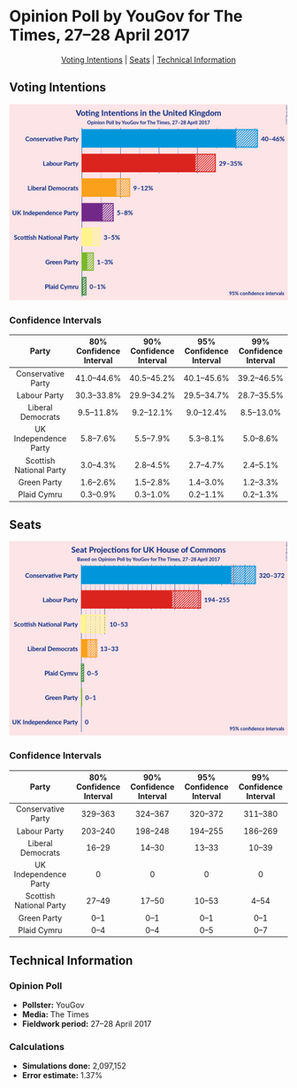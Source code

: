 # Opinion Poll by YouGov for The Times, 27–28 April 2017

<p align="center"><a href="#voting-intentions">Voting Intentions</a> | <a href="#seats">Seats</a> | <a href="#technical-information">Technical Information</a></p>

## Voting Intentions

![Graph with voting intentions not yet produced](2017-04-28-YouGov.png "Voting Intentions")

### Confidence Intervals

| Party | 80% Confidence Interval | 90% Confidence Interval | 95% Confidence Interval | 99% Confidence Interval |
|:-----:|:-----------------------:|:-----------------------:|:-----------------------:|:-----------------------:|
| Conservative Party | 41.0–44.6% |40.5–45.2% |40.1–45.6% |39.2–46.5% |
| Labour Party | 30.3–33.8% |29.9–34.2% |29.5–34.7% |28.7–35.5% |
| Liberal Democrats | 9.5–11.8% |9.2–12.1% |9.0–12.4% |8.5–13.0% |
| UK Independence Party | 5.8–7.6% |5.5–7.9% |5.3–8.1% |5.0–8.6% |
| Scottish National Party | 3.0–4.3% |2.8–4.5% |2.7–4.7% |2.4–5.1% |
| Green Party | 1.6–2.6% |1.5–2.8% |1.4–3.0% |1.2–3.3% |
| Plaid Cymru | 0.3–0.9% |0.3–1.0% |0.2–1.1% |0.2–1.3% |

## Seats

![Graph with seats not yet produced](2017-04-28-YouGov-seats.png "Seats")

### Confidence Intervals

| Party | 80% Confidence Interval | 90% Confidence Interval | 95% Confidence Interval | 99% Confidence Interval |
|:-----:|:-----------------------:|:-----------------------:|:-----------------------:|:-----------------------:|
| Conservative Party | 329–363 |324–367 |320–372 |311–380 |
| Labour Party | 203–240 |198–248 |194–255 |186–269 |
| Liberal Democrats | 16–29 |14–30 |13–33 |10–39 |
| UK Independence Party | 0 |0 |0 |0 |
| Scottish National Party | 27–49 |17–50 |10–53 |4–54 |
| Green Party | 0–1 |0–1 |0–1 |0–1 |
| Plaid Cymru | 0–4 |0–4 |0–5 |0–7 |

## Technical Information

### Opinion Poll

+ **Pollster:** YouGov
+ **Media:** The Times
+ **Fieldwork period:** 27–28 April 2017

### Calculations

+ **Simulations done:** 2,097,152
+ **Error estimate:** 1.37%

